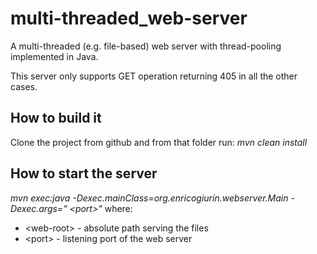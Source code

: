 # multi-threaded_web-server
A multi-threaded (e.g. file-based) web server with thread-pooling implemented in Java. 

This server only supports GET  operation returning 405 in all the other cases.
## How to build it
Clone the project from github and from that folder run:
*mvn clean install*
## How to start the server
*mvn exec:java -Dexec.mainClass=org.enricogiurin.webserver.Main -Dexec.args="<web-root> <port\>"*
where:
* <web-root\> - absolute path serving the files
* <port\> - listening port of the web server


